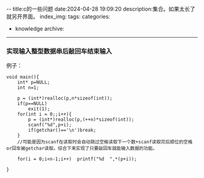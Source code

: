 --
title:c的一些问题
date:2024-04-28 19:09:20
description:集合。如果太长了就另开界面。
index_img: 
tags: 
categories:
- knowledge
archive:
---
### 实现输入整型数据串后敲回车结束输入
例子：
```
void main(){
    int* p=NULL;
    int n=1;
    
    p = (int*)realloc(p,n*sizeof(int));
    if(p==NULL)
        exit(1);
    for(int i = 0;;i++){
        p = (int*)realloc(p,(++n)*sizeof(int));
        scanf("%d",p+i);
        if(getchar()=='\n')break;
    }
    //可能是因为scanf在读取时会自动跳过空格读取下一个数+scanf读取完后顺位的空格or回车被getchar读取。综合下来实现了只要敲回车就能输入数据的功能。
    
    for(i = 0;i<n-1;i++)  printf("%d  ",*(p+i));

}
```